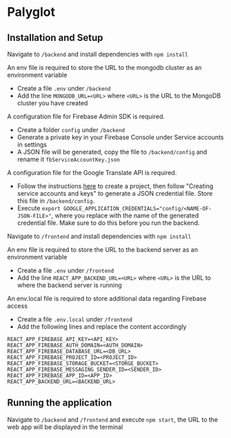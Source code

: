 # Palyglot

## Installation and Setup

Navigate to `/backend` and install dependencies with `npm install`

An env file is required to store the URL to the mongodb cluster as an environment variable
- Create a file `.env` under `/backend`
- Add the line `MONGODB_URL=<URL>` where `<URL>` is the URL to the MongoDB cluster you have created

A configuration file for Firebase Admin SDK is required.
- Create a folder `config` under `/backend`
- Generate a private key in your Firebase Console under Service accounts in settings
- A JSON file will be generated, copy the file to `/backend/config` and rename it `fbServiceAccountKey.json`

A configuration file for the Google Translate API is required.
- Follow the instructions [here](https://cloud.google.com/translate/docs/setup) to create a project, then follow "Creating service accounts and keys" to generate a JSON credential file. Store this file in `/backend/config`.
- Execute `export GOOGLE_APPLICATION_CREDENTIALS="config/<NAME-OF-JSON-FILE>"`, where you replace <NAME-OF-JSON-FILE> with the name of the generated credential file. Make sure to do this before you run the backend.

Navigate to `/frontend` and install dependencies with `npm install`

An env file is required to store the URL to the backend server as an environment variable
- Create a file `.env` under `/frontend`
- Add the line `REACT_APP_BACKEND_URL=<URL>` where `<URL>` is the URL to where the backend server is running

An env.local file is required to store additional data regarding Firebase access
- Create a file `.env.local` under `/frontend`
- Add the following lines and replace the content accordingly
```
REACT_APP_FIREBASE_API_KEY=<API_KEY>
REACT_APP_FIREBASE_AUTH_DOMAIN=<AUTH_DOMAIN>
REACT_APP_FIREBASE_DATABASE_URL=<DB_URL>
REACT_APP_FIREBASE_PROJECT_ID=<PROJECT_ID>
REACT_APP_FIREBASE_STORAGE_BUCKET=<STORGE_BUCKET>
REACT_APP_FIREBASE_MESSAGING_SENDER_ID=<SENDER_ID>
REACT_APP_FIREBASE_APP_ID=<APP_ID>
REACT_APP_BACKEND_URL=<BACKEND_URL>
```

## Running the application

Navigate to `/backend` and `/frontend` and execute `npm start`, the URL to the web app will be displayed in the terminal
